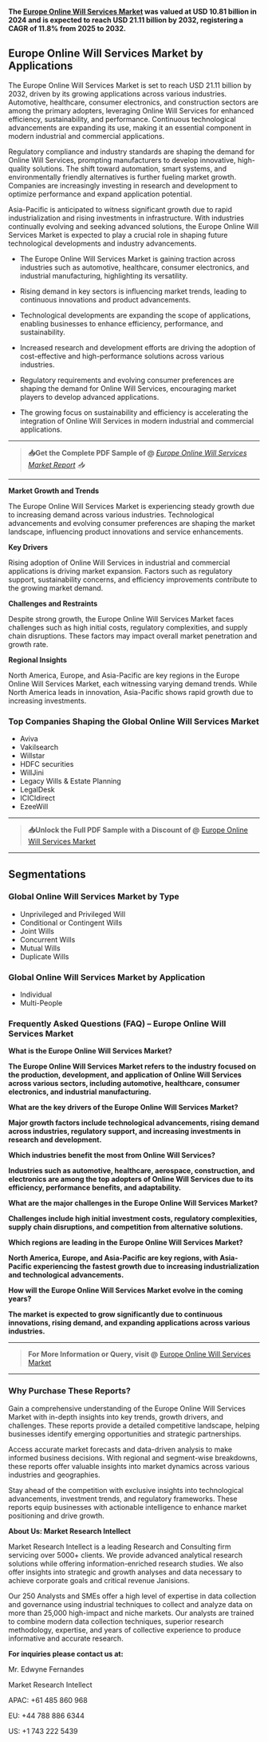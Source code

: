 <p><strong>The <a href="https://www.marketresearchintellect.com/download-sample/?rid=1066907&amp;utm_source=Pulse-April-Europe&amp;utm_medium=852">Europe Online Will Services Market</a> was valued at USD 10.81 billion in 2024 and is expected to reach USD 21.11 billion by 2032, registering a CAGR of 11.8% from 2025 to 2032.</strong></p><h2>Europe Online Will Services Market by Applications&nbsp;</h2><p><p>The Europe Online Will Services Market is set to reach USD 21.11 billion by 2032, driven by its growing applications across various industries. Automotive, healthcare, consumer electronics, and construction sectors are among the primary adopters, leveraging Online Will Services for enhanced efficiency, sustainability, and performance. Continuous technological advancements are expanding its use, making it an essential component in modern industrial and commercial applications.</p><p>Regulatory compliance and industry standards are shaping the demand for Online Will Services, prompting manufacturers to develop innovative, high-quality solutions. The shift toward automation, smart systems, and environmentally friendly alternatives is further fueling market growth. Companies are increasingly investing in research and development to optimize performance and expand application potential.</p><p>Asia-Pacific is anticipated to witness significant growth due to rapid industrialization and rising investments in infrastructure. With industries continually evolving and seeking advanced solutions, the Europe Online Will Services Market is expected to play a crucial role in shaping future technological developments and industry advancements.</p></p><ul><li><p>The Europe Online Will Services Market is gaining traction across industries such as automotive, healthcare, consumer electronics, and industrial manufacturing, highlighting its versatility.</p></li><li><p>Rising demand in key sectors is influencing market trends, leading to continuous innovations and product advancements.</p></li><li><p>Technological developments are expanding the scope of applications, enabling businesses to enhance efficiency, performance, and sustainability.</p></li><li><p>Increased research and development efforts are driving the adoption of cost-effective and high-performance solutions across various industries.</p></li><li><p>Regulatory requirements and evolving consumer preferences are shaping the demand for Online Will Services, encouraging market players to develop advanced applications.</p></li><li><p>The growing focus on sustainability and efficiency is accelerating the integration of Online Will Services in modern industrial and commercial applications.</p></li></ul><hr /><blockquote><p><strong><span class="font-[700]">📥Get the Complete PDF Sample of @ </span></strong><em><span class="font-[700]"><a href="https://www.marketresearchintellect.com/download-sample/?rid=1066907&amp;utm_source=Pulse-April-Europe&amp;utm_medium=852" target="_blank" data-tracking-control-name="article-ssr-frontend-pulse_little-text-block" data-tracking-will-navigate="" data-test-link="">Europe Online Will Services Market Report</a>&nbsp;📥</span></em></p></blockquote><hr /><p class="" data-start="77" data-end="360"><strong data-start="77" data-end="105">Market Growth and Trends</strong></p><p class="" data-start="77" data-end="360">The Europe Online Will Services Market is experiencing steady growth due to increasing demand across various industries. Technological advancements and evolving consumer preferences are shaping the market landscape, influencing product innovations and service enhancements.</p><p class="" data-start="362" data-end="606"><strong data-start="362" data-end="377">Key Drivers</strong></p><p class="" data-start="362" data-end="606">Rising adoption of Online Will Services in industrial and commercial applications is driving market expansion. Factors such as regulatory support, sustainability concerns, and efficiency improvements contribute to the growing market demand.</p><p class="" data-start="608" data-end="849"><strong data-start="608" data-end="637">Challenges and Restraints</strong></p><p class="" data-start="608" data-end="849">Despite strong growth, the Europe Online Will Services Market faces challenges such as high initial costs, regulatory complexities, and supply chain disruptions. These factors may impact overall market penetration and growth rate.</p><p class="" data-start="851" data-end="1095"><strong data-start="851" data-end="872">Regional Insights</strong></p><p class="" data-start="851" data-end="1095">North America, Europe, and Asia-Pacific are key regions in the Europe Online Will Services Market, each witnessing varying demand trends. While North America leads in innovation, Asia-Pacific shows rapid growth due to increasing investments.</p><p><h3>Top Companies Shaping the Global Online Will Services Market </h3><ul><li>Aviva</li><li>Vakilsearch</li><li>Willstar</li><li>HDFC securities</li><li>WillJini</li><li>Legacy Wills & Estate Planning</li><li>LegalDesk</li><li>ICICIdirect</li><li>EzeeWill</li></ul></p><hr /><blockquote><p><strong>📥Unlock the Full PDF Sample with a Discount of @</strong> <a href="https://www.marketresearchintellect.com/ask-for-discount/?rid=1066907&amp;utm_source=Pulse-April-Europe&amp;utm_medium=852">Europe Online Will Services Market</a></p></blockquote><hr /><p><h2>Segmentations</h2><h3>Global Online Will Services Market by Type</h3><ul><li>Unprivileged and Privileged Will</li><li>Conditional or Contingent Wills</li><li>Joint Wills</li><li>Concurrent Wills</li><li>Mutual Wills</li><li>Duplicate Wills</li></ul><h3>Global Online Will Services Market by Application</h3><ul><li>Individual</li><li>Multi-People</li></ul></p><h3><strong>Frequently Asked Questions (FAQ) &ndash; Europe Online Will Services Market</strong></h3><p><strong>What is the Europe Online Will Services Market?</strong></p><p><strong>The Europe Online Will Services Market refers to the industry focused on the production, development, and application of Online Will Services across various sectors, including automotive, healthcare, consumer electronics, and industrial manufacturing.</strong></p><p><strong>What are the key drivers of the Europe Online Will Services Market?</strong></p><p><strong>Major growth factors include technological advancements, rising demand across industries, regulatory support, and increasing investments in research and development.</strong></p><p><strong>Which industries benefit the most from Online Will Services?</strong></p><p><strong>Industries such as automotive, healthcare, aerospace, construction, and electronics are among the top adopters of Online Will Services due to its efficiency, performance benefits, and adaptability.</strong></p><p><strong>What are the major challenges in the Europe Online Will Services Market?</strong></p><p><strong>Challenges include high initial investment costs, regulatory complexities, supply chain disruptions, and competition from alternative solutions.</strong></p><p><strong>Which regions are leading in the Europe Online Will Services Market?</strong></p><p><strong>North America, Europe, and Asia-Pacific are key regions, with Asia-Pacific experiencing the fastest growth due to increasing industrialization and technological advancements.</strong></p><p><strong>How will the Europe Online Will Services Market evolve in the coming years?</strong></p><p><strong>The market is expected to grow significantly due to continuous innovations, rising demand, and expanding applications across various industries.</strong></p><hr /><blockquote><p><span class="font-[700]"><strong>For More Information or Query, visit&nbsp;@</strong>&nbsp;</span><span class="font-[700]"><a href="https://www.marketresearchintellect.com/product/online-will-services-market/?utm_source=Linkedin&utm_medium=852" target="_blank" data-tracking-control-name="article-ssr-frontend-pulse_little-text-block" data-tracking-will-navigate="" data-test-link="">Europe Online Will Services Market</a></span></p></blockquote><hr /><h3><strong data-start="0" data-end="31">Why Purchase These Reports?</strong></h3><p class="" data-start="35" data-end="297">Gain a comprehensive understanding of the Europe Online Will Services Market with in-depth insights into key trends, growth drivers, and challenges. These reports provide a detailed competitive landscape, helping businesses identify emerging opportunities and strategic partnerships.</p><p class="" data-start="299" data-end="540">Access accurate market forecasts and data-driven analysis to make informed business decisions. With regional and segment-wise breakdowns, these reports offer valuable insights into market dynamics across various industries and geographies.</p><p class="" data-start="542" data-end="784">Stay ahead of the competition with exclusive insights into technological advancements, investment trends, and regulatory frameworks. These reports equip businesses with actionable intelligence to enhance market positioning and drive growth.</p><p><strong><span class="font-[700]">About Us: Market Research Intellect</span></strong></p><p><span class="">Market Research Intellect is a leading Research and Consulting firm servicing over 5000+ clients. We provide advanced analytical research solutions while offering information-enriched research studies.&nbsp;</span>We also offer insights into strategic and growth analyses and data necessary to achieve corporate goals and critical revenue Janisions.</p><p><span class="">Our 250 Analysts and SMEs offer a high level of expertise in data collection and governance using industrial techniques to collect and analyze data on more than 25,000 high-impact and niche markets. Our analysts are trained to combine modern data collection techniques, superior research methodology, expertise, and years of collective experience to produce informative and accurate research.</span></p><p><strong>For inquiries please contact us at:</strong></p><p>Mr. Edwyne Fernandes</p><p>Market Research Intellect</p><p>APAC: +61 485 860 968</p><p>EU: +44 788 886 6344</p><p>US: +1 743 222 5439</p>